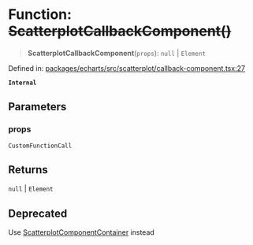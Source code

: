 # Function: ~~ScatterplotCallbackComponent()~~

> **ScatterplotCallbackComponent**(`props`): `null` \| `Element`

Defined in: [packages/echarts/src/scatterplot/callback-component.tsx:27](https://github.com/GeoDaCenter/openassistant/blob/a9f2271d1019f6c25c10dd4b3bdb64fcf16999b2/packages/echarts/src/scatterplot/callback-component.tsx#L27)

**`Internal`**

## Parameters

### props

`CustomFunctionCall`

## Returns

`null` \| `Element`

## Deprecated

Use [ScatterplotComponentContainer](ScatterplotComponentContainer.md) instead
